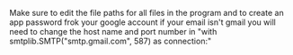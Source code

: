 Make sure to edit the file paths for all files in the program and to create an app password frok your google account
if your email isn't gmail you will need to change the host name and port number in "with smtplib.SMTP("smtp.gmail.com", 587) as connection:"
